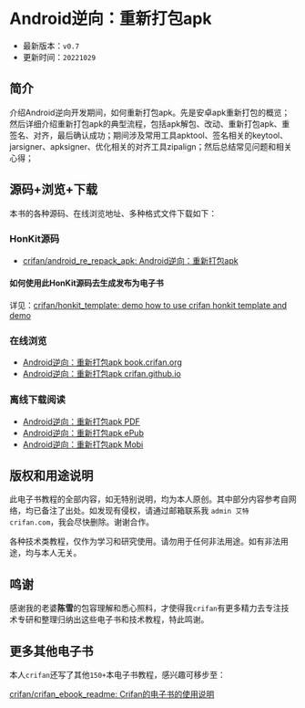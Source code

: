 # Android逆向：重新打包apk

* 最新版本：`v0.7`
* 更新时间：`20221029`

## 简介

介绍Android逆向开发期间，如何重新打包apk。先是安卓apk重新打包的概览；然后详细介绍重新打包apk的典型流程，包括apk解包、改动、重新打包apk、重签名、对齐，最后确认成功；期间涉及常用工具apktool、签名相关的keytool、jarsigner、apksigner、优化相关的对齐工具zipalign；然后总结常见问题和相关心得；

## 源码+浏览+下载

本书的各种源码、在线浏览地址、多种格式文件下载如下：

### HonKit源码

* [crifan/android_re_repack_apk: Android逆向：重新打包apk](https://github.com/crifan/android_re_repack_apk)

#### 如何使用此HonKit源码去生成发布为电子书

详见：[crifan/honkit_template: demo how to use crifan honkit template and demo](https://github.com/crifan/honkit_template)

### 在线浏览

* [Android逆向：重新打包apk book.crifan.org](https://book.crifan.org/books/android_re_repack_apk/website)
* [Android逆向：重新打包apk crifan.github.io](https://crifan.github.io/android_re_repack_apk/website)

### 离线下载阅读

* [Android逆向：重新打包apk PDF](https://book.crifan.org/books/android_re_repack_apk/pdf/android_re_repack_apk.pdf)
* [Android逆向：重新打包apk ePub](https://book.crifan.org/books/android_re_repack_apk/epub/android_re_repack_apk.epub)
* [Android逆向：重新打包apk Mobi](https://book.crifan.org/books/android_re_repack_apk/mobi/android_re_repack_apk.mobi)

## 版权和用途说明

此电子书教程的全部内容，如无特别说明，均为本人原创。其中部分内容参考自网络，均已备注了出处。如发现有侵权，请通过邮箱联系我 `admin 艾特 crifan.com`，我会尽快删除。谢谢合作。

各种技术类教程，仅作为学习和研究使用。请勿用于任何非法用途。如有非法用途，均与本人无关。

## 鸣谢

感谢我的老婆**陈雪**的包容理解和悉心照料，才使得我`crifan`有更多精力去专注技术专研和整理归纳出这些电子书和技术教程，特此鸣谢。

## 更多其他电子书

本人`crifan`还写了其他`150+`本电子书教程，感兴趣可移步至：

[crifan/crifan_ebook_readme: Crifan的电子书的使用说明](https://github.com/crifan/crifan_ebook_readme)
